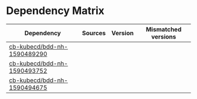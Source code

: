 # Dependency Matrix

Dependency | Sources | Version | Mismatched versions
---------- | ------- | ------- | -------------------
[cb-kubecd/bdd-nh-1590489290](https://github.com/cb-kubecd/bdd-nh-1590489290.git) |  | []() | 
[cb-kubecd/bdd-nh-1590493752](https://github.com/cb-kubecd/bdd-nh-1590493752.git) |  | []() | 
[cb-kubecd/bdd-nh-1590494675](https://github.com/cb-kubecd/bdd-nh-1590494675.git) |  | []() | 
